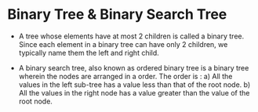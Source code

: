 # Binary Tree & Binary Search Tree

* A tree whose elements have at most 2 children is called a binary tree. Since each element in a binary tree can have only 2 children, we typically name them the left and right child.

* A binary search tree, also known as ordered binary tree is a binary tree wherein the nodes are arranged in a order. The order is : a) All the values in the left sub-tree has a value less than that of the root node. b) All the values in the right node has a value greater than the value of the root node.

